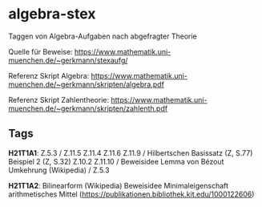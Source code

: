 # algebra-stex

Taggen von Algebra-Aufgaben nach abgefragter Theorie

Quelle für Beweise: https://www.mathematik.uni-muenchen.de/~gerkmann/stexaufg/

Referenz Skript Algebra: https://www.mathematik.uni-muenchen.de/~gerkmann/skripten/algebra.pdf

Referenz Skript Zahlentheorie: https://www.mathematik.uni-muenchen.de/~gerkmann/skripten/zahlenth.pdf

## Tags

**H21T1A1**: Z.5.3 / Z.11.5 Z.11.4 Z.11.6 Z.11.9 / Hilbertschen Basissatz (Z, S.77) Beispiel 2 (Z, S.32) Z.10.2 Z.11.10 / Beweisidee Lemma von Bézout Umkehrung (Wikipedia) / Z.5.3 

**H21T1A2**: Bilinearform (Wikipedia) Beweisidee Minimaleigenschaft arithmetisches Mittel (https://publikationen.bibliothek.kit.edu/1000122606)
